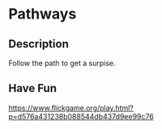 # Pathways

## Description

Follow the path to get a surpise.

## Have Fun

https://www.flickgame.org/play.html?p=d576a431238b088544db437d9ee99c76
